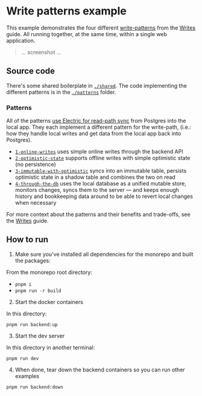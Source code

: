 # Write patterns example

This example demonstrates the four different [write-patterns](https://electric-sql.com/docs/guides/writes#patterns) from the [Writes](https://electric-sql.com/docs/guides/writes#patterns) guide. All running together, at the same time, within a single web application.

> ... screenshot ...

<!--
You can see the example deployed and running online at:
https://write-patterns.examples.electric-sql.com
-->

## Source code

There's some shared boilerplate in [`./shared`](./shared). The code implementing the different patterns is in the [`./patterns`](./patterns) folder.

### Patterns

All of the patterns [use Electric for read-path sync](https://electric-sql.com/product/sync) from Postgres into the local app. They each implement a different pattern for the write-path, (i.e.: how they handle local writes and get data from the local app back into Postgres).

- [`1-online-writes`](./patterns/1-online-writes) uses simple online writes through the backend API
- [`2-optimistic-state`](./patterns/2-optimistic-state) supports offline writes with simple optimistic state (no persistence)
- [`3-immutable-with-optimistic`](./patterns/3-immutable-with-optimistic) syncs into an immutable table, persists optimistic state in a shadow table and combines the two on read
- [`4-through-the-db`](./patterns/4-through-the-db) uses the local database as a unified mutable store, monitors changes, syncs them to the server &mdash; and keeps enough history and bookkeeping data around to be able to revert local changes when necessary

For more context about the patterns and their benefits and trade-offs, see the [Writes](https://electric-sql.com/docs/guides/writes#patterns) guide.

## How to run

1. Make sure you've installed all dependencies for the monorepo and built the packages:

From the monorepo root directory:

- `pnpm i`
- `pnpm run -r build`

2. Start the docker containers

In this directory:

`pnpm run backend:up`

3. Start the dev server

In this directory in another terminal:

`pnpm run dev`

4. When done, tear down the backend containers so you can run other examples

`pnpm run backend:down`

